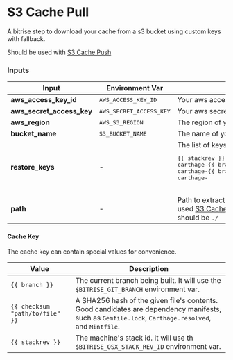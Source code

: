 # S3 Cache Pull

A bitrise step to download your cache from a s3 bucket using custom keys with fallback.

Should be used with [S3 Cache Push](https://github.com/alephao/bitrise-step-s3-cache-push)

### Inputs

<table>
    <thead>
        <tr>
            <th>Input</th>
            <th>Environment Var</th>
            <th>Description</th>
        </tr>
    </thead>
    <tbody>
        <tr>
            <td>
                <b>aws_access_key_id</b>
            </td>
            <td>
                <tt>AWS_ACCESS_KEY_ID</tt>
            </td>
            <td>
                Your aws access key id
            </td>
        </tr>
        <tr>
            <td>
                <b>aws_secret_access_key</b>
            </td>
            <td>
                <tt>AWS_SECRET_ACCESS_KEY</tt>
            </td>
            <td>
                Your aws secret access key
            </td>
        </tr>
        <tr>
            <td>
                <b>aws_region</b>
            </td>
            <td>
                <tt>AWS_S3_REGION</tt>
            </td>
            <td>
                The region of your S3 bucket. E.g.: <tt>us-east-1</tt>
            </td>
        </tr>
        <tr>
            <td>
                <b>bucket_name</b>
            </td>
            <td>
                <tt>S3_BUCKET_NAME</tt>
            </td>
            <td>
                The name of your S3 bucket. E.g.: <tt>mybucket</tt>
            </td>
        </tr>
        <tr>
            <td>
                <b>restore_keys</b>
            </td>
            <td>-</td>
            <td>
                <span>The list of keys with fallbacks to restore the cache. E.g.:</span>
                <pre>
{{ stackrev }}-{{ branch }}-{{ checksum "Cartfile.resolved" }}
carthage-{{ branch }}-{{ checksum "Cartfile.resolved" }}
carthage-{{ branch }}
carthage-
                </pre>
            </td>
        </tr>
        <tr>
            <td>
                <b>path</b>
            </td>
            <td>-</td>
            <td>
                Path to extract the file or directory cached. For instance, if you used <a href="https://github.com/alephao/bitrise-step-s3-cache-push">S3 Cache Push</a> with the path <tt>./Carthage</tt> then this value should be <tt>./</tt>
            </td>
        </tr>
    </tbody>
</table>

#### Cache Key

The cache key can contain special values for convenience.

Value|Description
-|-
`{{ branch }}`|The current branch being built. It will use the `$BITRISE_GIT_BRANCH` environment var.
`{{ checksum "path/to/file" }}`|A SHA256 hash of the given file's contents. Good candidates are dependency manifests, such as `Gemfile.lock`, `Carthage.resolved`, and `Mintfile`.
`{{ stackrev }}`|The machine's stack id. It will use th `$BITRISE_OSX_STACK_REV_ID` environment var.